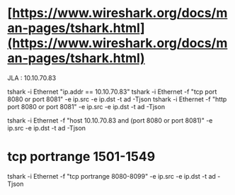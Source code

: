
# [https://www.wireshark.org/docs/man-pages/tshark.html](https://www.wireshark.org/docs/man-pages/tshark.html)


JLA : 10.10.70.83

tshark -i Ethernet "ip.addr == 10.10.70.83" 
tshark -i Ethernet -f "tcp port 8080 or port 8081" -e ip.src -e ip.dst -t ad -Tjson
tshark -i Ethernet -f "http port 8080 or port 8081" -e ip.src -e ip.dst -t ad -Tjson

tshark -i Ethernet -f "host 10.10.70.83 and (port 8080 or port 8081)" -e ip.src -e ip.dst -t ad -Tjson

# tcp portrange 1501-1549

tshark -i Ethernet -f "tcp portrange 8080-8099" -e ip.src -e ip.dst -t ad -Tjson